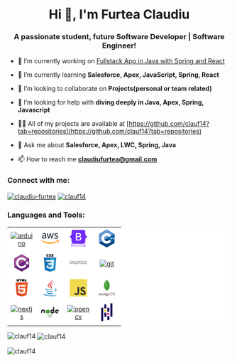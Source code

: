 <h1 align="center">Hi 👋, I'm Furtea Claudiu</h1>
<h3 align="center">A passionate student, future Software Developer | Software Engineer!</h3>

- 🔭 I’m currently working on [Fullstack App in Java with Spring and React](https://github.com/clauf14/fullstack-app-spring-react)

- 🌱 I’m currently learning **Salesforce, Apex, JavaScript, Spring, React**

- 👯 I’m looking to collaborate on **Projects(personal or team related)**

- 🤝 I’m looking for help with **diving deeply in Java, Apex, Spring, Javascript**

- 👨‍💻 All of my projects are available at [https://github.com/clauf14?tab=repositories](https://github.com/clauf14?tab=repositories)

- 💬 Ask me about **Salesforce, Apex, LWC, Spring, Java**

- 📫 How to reach me **claudiufurtea@gmail.com**

<h3 align="left">Connect with me:</h3>
<p align="left">
<a href="https://linkedin.com/in/claudiu-furtea" target="blank"><img align="center" src="https://raw.githubusercontent.com/rahuldkjain/github-profile-readme-generator/master/src/images/icons/Social/linked-in-alt.svg" alt="claudiu-furtea" height="30" width="40" /></a>
<a href="https://www.leetcode.com/clauf14" target="blank"><img align="center" src="https://raw.githubusercontent.com/rahuldkjain/github-profile-readme-generator/master/src/images/icons/Social/leet-code.svg" alt="clauf14" height="30" width="40" /></a>
</p>

### Languages and Tools:

<table style="background-color: white;">
  <tr>
    <td align="center" width="50" height="50" style="background-color: white;">
      <a href="https://www.arduino.cc/" target="_blank">
        <img src="https://cdn.worldvectorlogo.com/logos/arduino-1.svg" alt="arduino" width="40" height="40"/>
      </a>
    </td>
    <td align="center" width="50" height="50" style="background-color: white;">
      <a href="https://aws.amazon.com" target="_blank">
        <img src="https://raw.githubusercontent.com/devicons/devicon/master/icons/amazonwebservices/amazonwebservices-original-wordmark.svg" alt="aws" width="40" height="40"/>
      </a>
    </td>
    <td align="center" width="50" height="50" style="background-color: white;">
      <a href="https://getbootstrap.com" target="_blank">
        <img src="https://raw.githubusercontent.com/devicons/devicon/master/icons/bootstrap/bootstrap-plain-wordmark.svg" alt="bootstrap" width="40" height="40"/>
      </a>
    </td>
    <td align="center" width="50" height="50" style="background-color: white;">
      <a href="https://www.w3schools.com/cpp/" target="_blank">
        <img src="https://raw.githubusercontent.com/devicons/devicon/master/icons/cplusplus/cplusplus-original.svg" alt="cplusplus" width="40" height="40"/>
      </a>
    </td>
  </tr>
  <tr>
    <td align="center" width="50" height="50" style="background-color: white;">
      <a href="https://www.w3schools.com/cs/" target="_blank">
        <img src="https://raw.githubusercontent.com/devicons/devicon/master/icons/csharp/csharp-original.svg" alt="csharp" width="40" height="40"/>
      </a>
    </td>
    <td align="center" width="50" height="50" style="background-color: white;">
      <a href="https://www.w3schools.com/css/" target="_blank">
        <img src="https://raw.githubusercontent.com/devicons/devicon/master/icons/css3/css3-original-wordmark.svg" alt="css3" width="40" height="40"/>
      </a>
    </td>
    <td align="center" width="50" height="50" style="background-color: white;">
      <a href="https://expressjs.com" target="_blank">
        <img src="https://raw.githubusercontent.com/devicons/devicon/master/icons/express/express-original-wordmark.svg" alt="express" width="40" height="40"/>
      </a>
    </td>
    <td align="center" width="50" height="50" style="background-color: white;">
      <a href="https://git-scm.com/" target="_blank">
        <img src="https://www.vectorlogo.zone/logos/git-scm/git-scm-icon.svg" alt="git" width="40" height="40"/>
      </a>
    </td>
  </tr>
  <tr>
    <td align="center" width="50" height="50" style="background-color: white;">
      <a href="https://www.w3.org/html/" target="_blank">
        <img src="https://raw.githubusercontent.com/devicons/devicon/master/icons/html5/html5-original-wordmark.svg" alt="html5" width="40" height="40"/>
      </a>
    </td>
    <td align="center" width="50" height="50" style="background-color: white;">
      <a href="https://www.java.com" target="_blank">
        <img src="https://raw.githubusercontent.com/devicons/devicon/master/icons/java/java-original.svg" alt="java" width="40" height="40"/>
      </a>
    </td>
    <td align="center" width="50" height="50" style="background-color: white;">
      <a href="https://developer.mozilla.org/en-US/docs/Web/JavaScript" target="_blank">
        <img src="https://raw.githubusercontent.com/devicons/devicon/master/icons/javascript/javascript-original.svg" alt="javascript" width="40" height="40"/>
      </a>
    </td>
    <td align="center" width="50" height="50" style="background-color: white;">
      <a href="https://www.mongodb.com/" target="_blank">
        <img src="https://raw.githubusercontent.com/devicons/devicon/master/icons/mongodb/mongodb-original-wordmark.svg" alt="mongodb" width="40" height="40"/>
      </a>
    </td>
  </tr>
  <tr>
    <td align="center" width="50" height="50" style="background-color: white;">
      <a href="https://nextjs.org/" target="_blank">
        <img src="https://cdn.worldvectorlogo.com/logos/nextjs-2.svg" alt="nextjs" width="40" height="40"/>
      </a>
    </td>
    <td align="center" width="50" height="50" style="background-color: white;">
      <a href="https://nodejs.org" target="_blank">
        <img src="https://raw.githubusercontent.com/devicons/devicon/master/icons/nodejs/nodejs-original-wordmark.svg" alt="nodejs" width="40" height="40"/>
      </a>
    </td>
    <td align="center" width="50" height="50" style="background-color: white;">
      <a href="https://opencv.org/" target="_blank">
        <img src="https://www.vectorlogo.zone/logos/opencv/opencv-icon.svg" alt="opencv" width="40" height="40"/>
      </a>
    </td>
    <td align="center" width="50" height="50" style="background-color: white;">
      <a href="https://pandas.pydata.org/" target="_blank">
        <img src="https://raw.githubusercontent.com/devicons/devicon/2ae2a900d2f041da66e950e4d48052658d850630/icons/pandas/pandas-original.svg" alt="pandas" width="40" height="40"/>
      </a>
    </td>
  </tr>
</table>


<p><img align="left" src="https://github-readme-stats.vercel.app/api/top-langs?username=clauf14&show_icons=true&locale=en&layout=compact" alt="clauf14" /></p>

<p>&nbsp;<img align="center" src="https://github-readme-stats.vercel.app/api?username=clauf14&show_icons=true&locale=en" alt="clauf14" /></p>

<p><img align="center" src="https://github-readme-streak-stats.herokuapp.com/?user=clauf14&" alt="clauf14" /></p>
